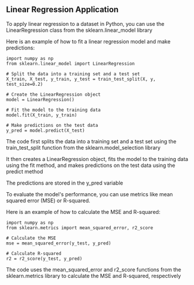 ## Linear Regression Application
To apply linear regression to a dataset in Python, you can use the LinearRegression class 
from the sklearn.linear_model library 

Here is an example of how to fit a linear regression model and make predictions:
```
import numpy as np
from sklearn.linear_model import LinearRegression

# Split the data into a training set and a test set
X_train, X_test, y_train, y_test = train_test_split(X, y, test_size=0.2)

# Create the LinearRegression object
model = LinearRegression()

# Fit the model to the training data
model.fit(X_train, y_train)

# Make predictions on the test data
y_pred = model.predict(X_test)
```
The code first splits the data into a training set and a test set using the train_test_split function 
from the sklearn.model_selection library 

It then creates a LinearRegression object, fits the model to the training data using the fit method, and 
makes predictions on the test data using the predict method

The predictions are stored in the y_pred variable

To evaluate the model's performance, you can use metrics like mean squared error (MSE) or R-squared.

Here is an example of how to calculate the MSE and R-squared:
```
import numpy as np
from sklearn.metrics import mean_squared_error, r2_score

# Calculate the MSE
mse = mean_squared_error(y_test, y_pred)

# Calculate R-squared
r2 = r2_score(y_test, y_pred)
```
The code uses the mean_squared_error and r2_score functions from the 
sklearn.metrics library to calculate the MSE and R-squared, respectively







